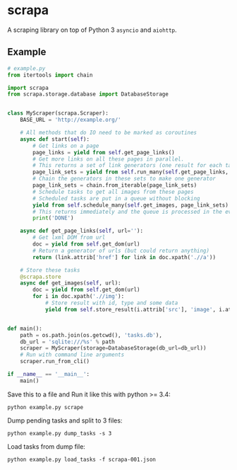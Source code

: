 # scrapa

A scraping library on top of Python 3 `asyncio` and `aiohttp`.


## Example


```python
# example.py
from itertools import chain

import scrapa
from scrapa.storage.database import DatabaseStorage


class MyScraper(scrapa.Scraper):
    BASE_URL = 'http://example.org/'

    # All methods that do IO need to be marked as coroutines
    async def start(self):
        # Get links on a page
        page_links = yield from self.get_page_links()
        # Get more links on all these pages in parallel.
        # This returns a set of link generators (one result for each task)
        page_link_sets = yield from self.run_many(self.get_page_links, page_links)
        # Chain the generators in these sets to make one generator
        page_link_sets = chain.from_iterable(page_link_sets)
        # Schedule tasks to get all images from these pages
        # Scheduled tasks are put in a queue without blocking
        yield from self.schedule_many(self.get_images, page_link_sets)
        # This returns immediately and the queue is processed in the event loop
        print('DONE')

    async def get_page_links(self, url=''):
        # Get lxml DOM from url
        doc = yield from self.get_dom(url)
        # Return a generator of urls (but could return anything)
        return (link.attrib['href'] for link in doc.xpath('.//a'))

    # Store these tasks
    @scrapa.store
    async def get_images(self, url):
        doc = yield from self.get_dom(url)
        for i in doc.xpath('.//img'):
            # Store result with id, type and some data
            yield from self.store_result(i.attrib['src'], 'image', i.attrib['alt'])


def main():
    path = os.path.join(os.getcwd(), 'tasks.db'),
    db_url = 'sqlite:///%s' % path
    scraper = MyScraper(storage=DatabaseStorage(db_url=db_url))
    # Run with command line arguments
    scraper.run_from_cli()

if __name__ == '__main__':
    main()

```

Save this to a file and Run it like this with python >= 3.4:

    python example.py scrape


Dump pending tasks and split to 3 files:

    python example.py dump_tasks -s 3

Load tasks from dump file:

    python example.py load_tasks -f scrapa-001.json
